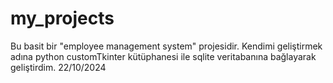 # my_projects

Bu basit bir "employee management system" projesidir. Kendimi geliştirmek adına python customTkinter kütüphanesi ile sqlite veritabanına bağlayarak geliştirdim. 
22/10/2024 
